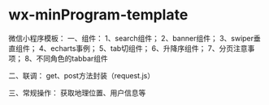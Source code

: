 # wx-minProgram-template
微信小程序模板：
一、组件：
   1、search组件；
   2、banner组件；
   3、swiper垂直组件；
   4、echarts事例；
   5、tab切组件；
   6、升降序组件；
   7、分页注意事项；
   8、不同角色的tabbar组件
   
二、联调：
   get、post方法封装（request.js）

三、常规操作：
   获取地理位置、用户信息等


